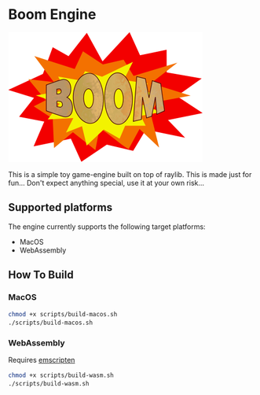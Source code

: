 # Boom Engine

![Boom Engine Logo](docs/img/logo_400.png)

This is a simple toy game-engine built on top of raylib. 
This is made just for fun... Don't expect anything special, use it at your own risk...

## Supported platforms

The engine currently supports the following target platforms:

* MacOS
* WebAssembly

## How To Build

### MacOS

```bash
chmod +x scripts/build-macos.sh
./scripts/build-macos.sh
```

### WebAssembly

Requires [emscripten](https://emscripten.org/)

```bash
chmod +x scripts/build-wasm.sh
./scripts/build-wasm.sh
```